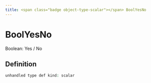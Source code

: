 ```yaml
---
title: <span class="badge object-type-scalar"></span> BoolYesNo
---
```

# <span class="badge object-type-scalar"></span> BoolYesNo

Boolean: Yes / No

## Definition

```php
unhandled type def kind: scalar
```
